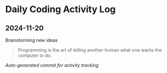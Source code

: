 # Daily Coding Activity Log

## 2024-11-20

Brainstorming new ideas

> Programming is the art of telling another human what one wants the computer to do.

*Auto-generated commit for activity tracking*
